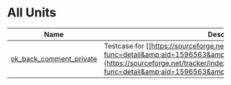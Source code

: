 # All Units


| Name | Description |
|---|---|
| [ok_back_comment_private](ok_back_comment_private.md) | Testcase for \[[https://sourceforge.net/tracker/index.php?func=detail&amp;aid=1596563&amp;group\_id=4213&amp;atid=104213](https://sourceforge.net/tracker/index.php?func=detail&amp;aid=1596563&amp;group_id=4213&amp;atid=104213)\]. |


